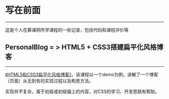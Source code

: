 # 写在前面
---
这是个人在慕课网所学课程的一些记录，包括代码和课程评价等
## PersonalBlog = > HTML5 + CSS3搭建扁平化风格博客
---
[《HTML5和CSS3扁平化风格博客》](http://www.imooc.com/learn/445)，该课程以一个demo为例，讲解了一个博客（页面）从无到有的实现过程以及构思方法。  

实现并不复杂，属于初级或初级偏上的内容，对CSS的学习、开发思路有帮助。
